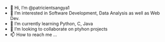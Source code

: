 - 👋 Hi, I’m @patricientsangya1
- 👀 I’m interested in Software Development, Data Analysis as well as Web Dev.
- 🌱 I’m currently learning Python, C, Java 
- 💞️ I’m looking to collaborate on ptyhon projects
- 📫 How to reach me ...

<!---
patricientsangya1/patricientsangya1 is a ✨ special ✨ repository because its `README.md` (this file) appears on your GitHub profile.
You can click the Preview link to take a look at your changes.
--->
